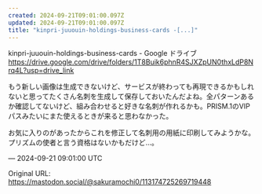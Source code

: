 ```yaml
---
created: 2024-09-21T09:01:00.097Z
updated: 2024-09-21T09:01:00.097Z
title: "kinpri-juuouin-holdings-business-cards -[...]"
---
```


<p>kinpri-juuouin-holdings-business-cards - Google ドライブ<br /><a href="https://drive.google.com/drive/folders/1T8Buik6phnR4SJXZpUN0thxLdP8Nrq4L?usp=drive_link" target="_blank" rel="nofollow noopener" translate="no"><span class="invisible">https://</span><span class="ellipsis">drive.google.com/drive/folders</span><span class="invisible">/1T8Buik6phnR4SJXZpUN0thxLdP8Nrq4L?usp=drive_link</span></a></p><p>もう新しい画像は生成できないけど、サービスが終わっても再現できるかもしれないと思ってたくさん名刺を生成して保存しておいたんだよね。全パターンあるか確認してないけど、組み合わせると好きな名刺が作れるかも。PRISM.1のVIPパスみたいにまた使えるときが来ると思わなかった。</p><p>お気に入りのがあったからこれを修正して名刺用の用紙に印刷してみようかな。プリズムの使者と言う資格はないかもだけど…。</p>

&mdash; 2024-09-21 09:01:00 UTC

Original URL: https://mastodon.social/@sakuramochi0/113174725269719448
